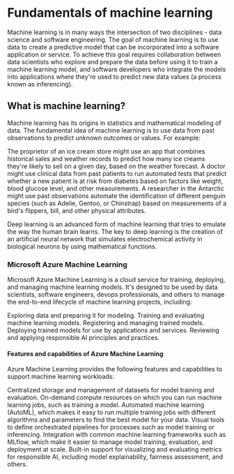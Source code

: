 # Fundamentals of machine learning

Machine learning is in many ways the intersection of two disciplines - data science and software engineering. The goal of machine learning is to use data to create a predictive model that can be incorporated into a software application or service. To achieve this goal requires collaboration between data scientists who explore and prepare the data before using it to train a machine learning model, and software developers who integrate the models into applications where they're used to predict new data values (a process known as inferencing).

## What is machine learning?

Machine learning has its origins in statistics and mathematical modeling of data. The fundamental idea of machine learning is to use data from past observations to predict unknown outcomes or values. For example:

The proprietor of an ice cream store might use an app that combines historical sales and weather records to predict how many ice creams they're likely to sell on a given day, based on the weather forecast.
A doctor might use clinical data from past patients to run automated tests that predict whether a new patient is at risk from diabetes based on factors like weight, blood glucose level, and other measurements.
A researcher in the Antarctic might use past observations automate the identification of different penguin species (such as Adelie, Gentoo, or Chinstrap) based on measurements of a bird's flippers, bill, and other physical attributes.

Deep learning is an advanced form of machine learning that tries to emulate the way the human brain learns. The key to deep learning is the creation of an artificial neural network that simulates electrochemical activity in biological neurons by using mathematical functions.

### Microsoft Azure Machine Learning

Microsoft Azure Machine Learning is a cloud service for training, deploying, and managing machine learning models. It's designed to be used by data scientists, software engineers, devops professionals, and others to manage the end-to-end lifecycle of machine learning projects, including:

Exploring data and preparing it for modeling.
Training and evaluating machine learning models.
Registering and managing trained models.
Deploying trained models for use by applications and services.
Reviewing and applying responsible AI principles and practices.

#### Features and capabilities of Azure Machine Learning

Azure Machine Learning provides the following features and capabilities to support machine learning workloads:

Centralized storage and management of datasets for model training and evaluation.
On-demand compute resources on which you can run machine learning jobs, such as training a model.
Automated machine learning (AutoML), which makes it easy to run multiple training jobs with different algorithms and parameters to find the best model for your data.
Visual tools to define orchestrated pipelines for processes such as model training or inferencing.
Integration with common machine learning frameworks such as MLflow, which make it easier to manage model training, evaluation, and deployment at scale.
Built-in support for visualizing and evaluating metrics for responsible AI, including model explainability, fairness assessment, and others.
